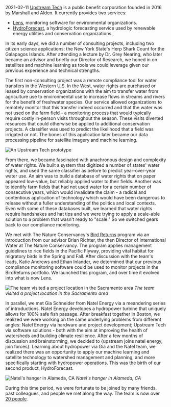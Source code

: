 2021-02-11
[Upstream Tech](https://upstream.tech) is a public benefit corporation founded in 2016 by Marshall and Alden. It currently provides two services:

+ [Lens](https://upstream.tech/lens), monitoring software for environmental organizations.
+ [HydroForecast](https://upstream.tech/hydroforecast), a hydrologic forecasting service used by renewable energy utilities and conservation organizations.

In its early days, we did a number of consulting projects, including two citizen science applications: the New York State's Herp Shark Count for the Galapagos Islands. After attending a lecture by Dr. Grey Nearing, who later became an advisor and briefly our Director of Research, we honed in on satellites and machine learning as tools we could leverage given our previous experience and technical strengths.

The first non-consulting project was a remote compliance tool for water transfers in the Western U.S. In the West, water rights are purchased or leased by conservation organizations with the aim to transfer water from agriculture use to environmental use to increase flows in streams and rivers for the benefit of freshwater species. Our service allowed organizations to remotely monitor that this transfer indeed occurred and that the water was not used on the farm field - a monitoring process that would typically require costly in-person visits throughout the season. These visits diverted resources that could otherwise be applied to additional conservation projects. A classifier was used to predict the likelihood that a field was irrigated or not. The bones of this application later became our data processing pipeline for satellite imagery and machine learning.

![An Upstream Tech prototype](img/upstream-proto-1.jpg)

From there, we became fascinated with anachronous design and complexity of water rights. We built a system that digitized a number of states' water rights, and used the same classifier as before to predict year-over-year water use. An aim was to build a database of water rights that on paper appeared low-value, but reliably applied water to their fields. Another was to identify farm fields that had not used water for a certain number of consecutive years, which would invalidate the claim - a radical and contentious application of technology which would have been dangerous to release without a fuller understanding of the politics and local contexts. Even with some of these databases built, we learned that water rights require handshakes and hat tips and we were trying to apply a scale-able solution to a problem that wasn't ready to "scale." So we switched gears back to our compliance monitoring.

We met with The Nature Conservancy's [Bird Returns](https://www.scienceforconservation.org/science-in-action/birdreturns) program via an introduction from our advisor Brian Richter, the then Director of International Water at The Nature Conservancy. The program applies management guidelines to rice fields in the Pacific Flyway, providing vital habitat for migratory birds in the Spring and Fall. After discussion with the team's leads, Katie Andrews and Ethan Inlander, we determined that our previous compliance monitoring software could be used to monitor projects in the BirdReturns portfolio. We launched this program, and over time it evolved into what is now Lens.

![The team visited a project location in the Sacramento area](img/birdreturns-1.jpg)
_The team visited a project location in the Sacramento area_

In parallel, we met Gia Schneider from Natel Energy via a meandering series of introductions. Natel Energy developes a hydropower turbine that uniquely allows for 100% safe fish passage. After breakfast together in Boston, we realized we were working on the same underlying problems from different angles: Natel Energy via hardware and project development; Upstream Tech via software solutions - both with the aim at improving the health of watersheds and building climate resilience. After a few months of discussion and brainstorming, we decided to {upstream joins natel energy, join forces}. Learning about hydropower via Gia and the Natel team, we realized there was an opportunity to apply our machine learning and satellite technology to watershed management and planning, and more specifically starting with hydropower operations. This was the birth of our second product, HydroForecast.

![Natel's hanger in Alameda, CA](img/natel-hanger.png)
_Natel's hanger in Alameda, CA_

During this time period, we were fortunate to be joined by many friends, past colleagues, and people we met along the way. The team is now over [20 people](https://upstream.tech/team).

